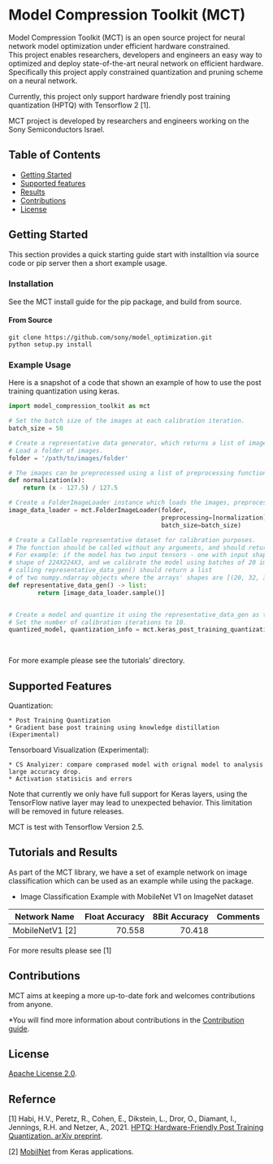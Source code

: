 # Model Compression Toolkit (MCT)
Model Compression Toolkit (MCT) is an open source project for neural network model optimization under efficient hardware constrained. <br />
This project enables researchers, developers and engineers an easy way to optimized and deploy state-of-the-art neural network on efficient hardware. <br />
Specifically this project apply constrained quantization and pruning scheme on a neural network. 

Currently, this project only support hardware friendly post training quantization (HPTQ) with Tensorflow 2 [1]. 

MCT project is developed by researchers and engineers working on the Sony Semiconductors Israel.

## Table of Contents

- [Getting Started](#getting-started)
- [Supported features](#supported-features)
- [Results](#results)
- [Contributions](#contributions)
- [License](#license)

## Getting Started

This section provides a quick starting guide start with installtion via source code or pip server then a short example usage.

### Installation
See the MCT install guide for the pip package, and build from source.


#### From Source
```
git clone https://github.com/sony/model_optimization.git
python setup.py install
```

### Example Usage
Here is a snapshot of a code that shown an example of how to use the post training quantization using keras.

```python
import model_compression_toolkit as mct

# Set the batch size of the images at each calibration iteration.
batch_size = 50

# Create a representative data generator, which returns a list of images.
# Load a folder of images. 
folder = '/path/to/images/folder'

# The images can be preprocessed using a list of preprocessing functions.
def normalization(x):
    return (x - 127.5) / 127.5

# Create a FolderImageLoader instance which loads the images, preprocess them and enables you to sample batches of them.
image_data_loader = mct.FolderImageLoader(folder,
                                          preprocessing=[normalization],
                                          batch_size=batch_size)

# Create a Callable representative dataset for calibration purposes.
# The function should be called without any arguments, and should return a list numpy arrays (array for each model's input).
# For example: if the model has two input tensors - one with input shape of 32X32X3 and the second with input 
# shape of 224X224X3, and we calibrate the model using batches of 20 images,
# calling representative_data_gen() should return a list 
# of two numpy.ndarray objects where the arrays' shapes are [(20, 32, 32, 3), (20, 224, 224, 3)].
def representative_data_gen() -> list:
        return [image_data_loader.sample()]


# Create a model and quantize it using the representative_data_gen as the calibration images.
# Set the number of calibration iterations to 10.
quantized_model, quantization_info = mct.keras_post_training_quantization(model,
                                                                          representative_data_gen,
                                                                          n_iter=10)
```
For more example please see the tutorials' directory.

## Supported Features

Quantization:

	* Post Training Quantization 
    * Gradient base post training using knowledge distillation (Experimental) 
    
Tensorboard Visualization (Experimental):

    * CS Analyizer: compare comprased model with orignal model to analysis large accuracy drop.
    * Activation statisicis and errors
     

Note that currently we only have full support for Keras layers, using the TensorFlow native layer may lead to unexpected behavior. This limitation will be removed in future releases. 

MCT is test with Tensorflow Version 2.5. 

## Tutorials and Results
As part of the MCT library, we have a set of example network on image classification which can be used as an example while using the package.

* Image Classification Example with MobileNet V1 on ImageNet dataset

| Network Name             | Float Accuracy  | 8Bit Accuracy   | Comments                             |
| -------------------------| ---------------:| ---------------:| ------------------------------------:|
| MobileNetV1 [2]          | 70.558          | 70.418          |                                      |


For more results please see [1]

## Contributions
MCT aims at keeping a more up-to-date fork and welcomes contributions from anyone.

*You will find more information about contributions in the [Contribution guide](CONTRIBUTING.md).


## License
[Apache License 2.0](LICENSE).

## Refernce 

[1] Habi, H.V., Peretz, R., Cohen, E., Dikstein, L., Dror, O., Diamant, I., Jennings, R.H. and Netzer, A., 2021. [HPTQ: Hardware-Friendly Post Training Quantization. arXiv preprint](https://arxiv.org/abs/2109.09113).

[2] [MobilNet](https://keras.io/api/applications/mobilenet/#mobilenet-function) from Keras applications.
